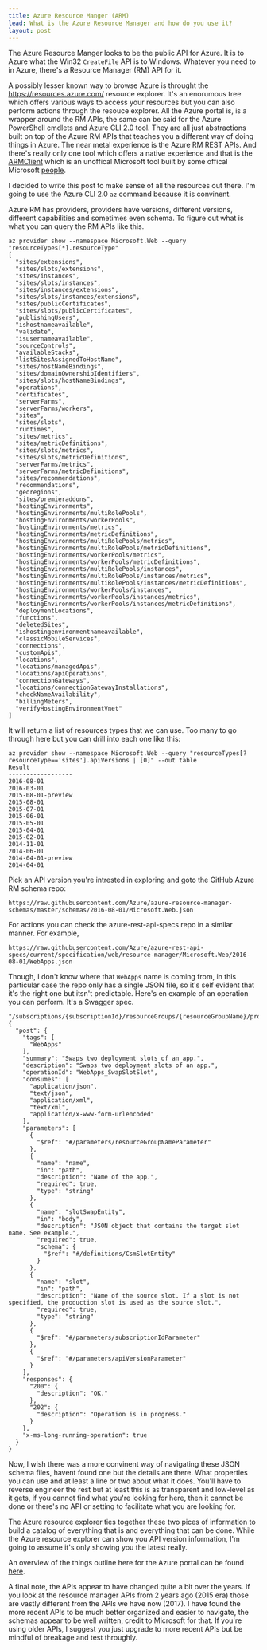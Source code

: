 ```yaml
---
title: Azure Resource Manger (ARM)
lead: What is the Azure Resource Manager and how do you use it?
layout: post
---
```


The Azure Resource Manger looks to be the public API for Azure. It is to Azure what the Win32 `CreateFile` API is to Windows. Whatever you need to in Azure, there's a Resource Manager (RM) API for it.

A possibly lesser known way to browse Azure is throught the https://resources.azure.com/ resource explorer. It's an enorumous tree which offers various ways to access your resources but you can also perform actions through the resouce explorer. All the Azure portal is, is a wrapper around the RM APIs, the same can be said for the Azure PowerShell cmdlets and Azure CLI 2.0 tool. They are all just abstractions built on top of the Azure RM APIs that teaches you a different way of doing things in Azure. The near metal experience is the Azure RM REST APIs. And there's really only one tool which offers a native experience and that is the [ARMClient](https://github.com/projectkudu/ARMClient) which is an unoffical Microsoft tool built by some offical Microsoft [people](https://github.com/projectkudu/ARMClient/graphs/contributors).

I decided to write this post to make sense of all the resources out there. I'm going to use the Azure CLI 2.0 `az` command because it is convinent.

Azure RM has providers, providers have versions, different versions, different capabilities and sometimes even schema. To figure out what is what you can query the RM APIs like this.

    az provider show --namespace Microsoft.Web --query "resourceTypes[*].resourceType"
    [
      "sites/extensions",
      "sites/slots/extensions",
      "sites/instances",
      "sites/slots/instances",
      "sites/instances/extensions",
      "sites/slots/instances/extensions",
      "sites/publicCertificates",
      "sites/slots/publicCertificates",
      "publishingUsers",
      "ishostnameavailable",
      "validate",
      "isusernameavailable",
      "sourceControls",
      "availableStacks",
      "listSitesAssignedToHostName",
      "sites/hostNameBindings",
      "sites/domainOwnershipIdentifiers",
      "sites/slots/hostNameBindings",
      "operations",
      "certificates",
      "serverFarms",
      "serverFarms/workers",
      "sites",
      "sites/slots",
      "runtimes",
      "sites/metrics",
      "sites/metricDefinitions",
      "sites/slots/metrics",
      "sites/slots/metricDefinitions",
      "serverFarms/metrics",
      "serverFarms/metricDefinitions",
      "sites/recommendations",
      "recommendations",
      "georegions",
      "sites/premieraddons",
      "hostingEnvironments",
      "hostingEnvironments/multiRolePools",
      "hostingEnvironments/workerPools",
      "hostingEnvironments/metrics",
      "hostingEnvironments/metricDefinitions",
      "hostingEnvironments/multiRolePools/metrics",
      "hostingEnvironments/multiRolePools/metricDefinitions",
      "hostingEnvironments/workerPools/metrics",
      "hostingEnvironments/workerPools/metricDefinitions",
      "hostingEnvironments/multiRolePools/instances",
      "hostingEnvironments/multiRolePools/instances/metrics",
      "hostingEnvironments/multiRolePools/instances/metricDefinitions",
      "hostingEnvironments/workerPools/instances",
      "hostingEnvironments/workerPools/instances/metrics",
      "hostingEnvironments/workerPools/instances/metricDefinitions",
      "deploymentLocations",
      "functions",
      "deletedSites",
      "ishostingenvironmentnameavailable",
      "classicMobileServices",
      "connections",
      "customApis",
      "locations",
      "locations/managedApis",
      "locations/apiOperations",
      "connectionGateways",
      "locations/connectionGatewayInstallations",
      "checkNameAvailability",
      "billingMeters",
      "verifyHostingEnvironmentVnet"
    ]

It will return a list of resources types that we can use. Too many to go through here but you can drill into each one like this:

    az provider show --namespace Microsoft.Web --query "resourceTypes[?resourceType=='sites'].apiVersions | [0]" --out table
    Result
    ------------------
    2016-08-01
    2016-03-01
    2015-08-01-preview
    2015-08-01
    2015-07-01
    2015-06-01
    2015-05-01
    2015-04-01
    2015-02-01
    2014-11-01
    2014-06-01
    2014-04-01-preview
    2014-04-01
    
Pick an API version you're intrested in exploring and goto the GitHub Azure RM schema repo:

    https://raw.githubusercontent.com/Azure/azure-resource-manager-schemas/master/schemas/2016-08-01/Microsoft.Web.json

For actions you can check the azure-rest-api-specs repo in a similar manner. For example,

    https://raw.githubusercontent.com/Azure/azure-rest-api-specs/current/specification/web/resource-manager/Microsoft.Web/2016-08-01/WebApps.json

Though, I don't know where that `WebApps` name is coming from, in this particular case the repo only has a single JSON file, so it's self evident that it's the right one but itsn't predictable. Here's en example of an operation you can perform. It's a Swagger spec.

~~~
"/subscriptions/{subscriptionId}/resourceGroups/{resourceGroupName}/providers/Microsoft.Web/sites/{name}/slots/{slot}/slotsswap": {
  "post": {
    "tags": [
      "WebApps"
    ],
    "summary": "Swaps two deployment slots of an app.",
    "description": "Swaps two deployment slots of an app.",
    "operationId": "WebApps_SwapSlotSlot",
    "consumes": [
      "application/json",
      "text/json",
      "application/xml",
      "text/xml",
      "application/x-www-form-urlencoded"
    ],
    "parameters": [
      {
        "$ref": "#/parameters/resourceGroupNameParameter"
      },
      {
        "name": "name",
        "in": "path",
        "description": "Name of the app.",
        "required": true,
        "type": "string"
      },
      {
        "name": "slotSwapEntity",
        "in": "body",
        "description": "JSON object that contains the target slot name. See example.",
        "required": true,
        "schema": {
          "$ref": "#/definitions/CsmSlotEntity"
        }
      },
      {
        "name": "slot",
        "in": "path",
        "description": "Name of the source slot. If a slot is not specified, the production slot is used as the source slot.",
        "required": true,
        "type": "string"
      },
      {
        "$ref": "#/parameters/subscriptionIdParameter"
      },
      {
        "$ref": "#/parameters/apiVersionParameter"
      }
    ],
    "responses": {
      "200": {
        "description": "OK."
      },
      "202": {
        "description": "Operation is in progress."
      }
    },
    "x-ms-long-running-operation": true
  }
}
~~~

Now, I wish there was a more convinent way of navigating these JSON schema files, havent found one but the details are there. What properties you can use and at least a line or two about what it does. You'll have to reverse engineer the rest but at least this is as transparent and low-level as it gets, if you cannot find what you're looking for here, then it cannot be done or there's no API or setting to facilitate what you are looking for.

The Azure resource explorer ties together these two pices of information to build a catalog of everything that is and everything that can be done. While the Azure resource explorer can show you API version information, I'm going to assume it's only showing you the latest really.

An overview of the things outline here for the Azure portal can be found [here](https://docs.microsoft.com/en-us/azure/azure-resource-manager/resource-manager-supported-services).

A final note, the APIs appear to have changed quite a bit over the years. If you look at the resource manager APIs from 2 years ago (2015 era) those are vastly different from the APIs we have now (2017). I have found the more recent APIs to be much better organized and easier to navigate, the schemas appear to be well written, credit to Microsoft for that. If you're using older APIs, I suggest you just upgrade to more recent APIs but be mindful of breakage and test throughly.
